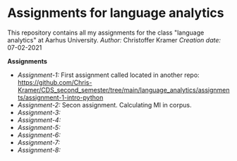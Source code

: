 # Assignments for language analytics
This repository contains all my assignments for the class "language analytics" at Aarhus University.
_Author:_ Christoffer Kramer
_Creation date:_ 07-02-2021

__Assignments__

- *Assignment-1:* First assignment called located in another repo: https://github.com/Chris-Kramer/CDS_second_semester/tree/main/language_analytics/assignments/assignment-1-intro-python
- *Assignment-2:* Secon assignment. Calculating MI in corpus.
- *Assignment-3:*
- *Assignment-4:*
- *Assignment-5:*
- *Assignment-6:*
- *Assignment-7:*
- *Assignment-8:*

